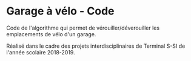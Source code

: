 # Garage à vélo - Code

Code de l'algorithme qui permet de vérouiller/déverouiller les emplacements de vélo d'un garage. 

Réalisé dans le cadre des projets interdisciplinaires de Terminal S-SI de l'année scolaire 2018-2019.

